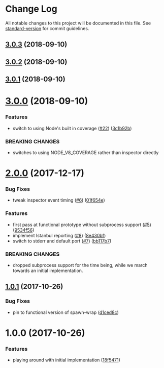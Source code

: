 # Change Log

All notable changes to this project will be documented in this file. See [standard-version](https://github.com/conventional-changelog/standard-version) for commit guidelines.

<a name="3.0.3"></a>
## [3.0.3](https://github.com/bcoe/c8/compare/v3.0.2...v3.0.3) (2018-09-10)



<a name="3.0.2"></a>
## [3.0.2](https://github.com/bcoe/c8/compare/v3.0.1...v3.0.2) (2018-09-10)



<a name="3.0.1"></a>
## [3.0.1](https://github.com/bcoe/c8/compare/v3.0.0...v3.0.1) (2018-09-10)



<a name="3.0.0"></a>
# [3.0.0](https://github.com/bcoe/c8/compare/v1.0.1...v3.0.0) (2018-09-10)

### Features

* switch to using Node's built in coverage ([#22](https://github.com/bcoe/c8/issues/22)) ([3c1b92b](https://github.com/bcoe/c8/commit/3c1b92b))


### BREAKING CHANGES

* switches to using NODE_V8_COVERAGE rather than inspector directly


<a name="2.0.0"></a>
# [2.0.0](https://github.com/bcoe/c8/compare/v1.0.1...v2.0.0) (2017-12-17)


### Bug Fixes

* tweak inspector event timing ([#6](https://github.com/bcoe/c8/issues/6)) ([01f654e](https://github.com/bcoe/c8/commit/01f654e))


### Features

* first pass at functional prototype without subprocess support ([#5](https://github.com/bcoe/c8/issues/5)) ([9534f56](https://github.com/bcoe/c8/commit/9534f56))
* implement Istanbul reporting ([#8](https://github.com/bcoe/c8/issues/8)) ([8e430bf](https://github.com/bcoe/c8/commit/8e430bf))
* switch to stderr and default port ([#7](https://github.com/bcoe/c8/issues/7)) ([bb117b7](https://github.com/bcoe/c8/commit/bb117b7))


### BREAKING CHANGES

* dropped subprocess support for the time being, while we march towards an initial implementation.



<a name="1.0.1"></a>
## [1.0.1](https://github.com/bcoe/c8/compare/v1.0.0...v1.0.1) (2017-10-26)


### Bug Fixes

* pin to functional version of spawn-wrap ([d1ced8c](https://github.com/bcoe/c8/commit/d1ced8c))



<a name="1.0.0"></a>
# 1.0.0 (2017-10-26)


### Features

* playing around with initial implementation ([18f5471](https://github.com/bcoe/c8/commit/18f5471))
